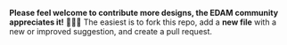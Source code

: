 **Please feel welcome to contribute more designs, the EDAM community appreciates it!** 🙏🏽😸
The easiest is to fork this repo, add a **new file** with a new or improved suggestion, and create a pull request.
